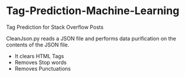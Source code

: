 # Tag-Prediction-Machine-Learning

Tag Prediction for Stack Overflow Posts

CleanJson.py reads a JSON file and performs data purification on the contents of the JSON file.
- It clears HTML Tags
- Removes Stop words
- Removes Punctuations
